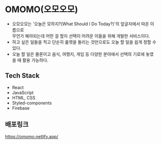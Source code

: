 # OMOMO(오모오모)
- 오모오모는 '오늘은 모하지?(What Should I Do Today?)'의 앞글자에서 따온 이름으로 </br>
  무언가 해야되는데 어떤 걸 할지 선택이 어려운 이들을 위해 개발한 서비스이다. </br>
- 하고 싶은 일들을 적고 단순히 룰렛을 돌리는 것만으로도 오늘 할 일을 쉽게 정할 수 있다. </br>
- 오늘 할 일은 물론이고 음식, 여행지, 게임 등 다양한 분야에서 선택의 기로에 놓였을 때 활용 가능하다.
  </br>

## Tech Stack
- React
- JavaScript
- HTML, CSS
- Styled-components
- Firebase

## 배포링크
https://omomo.netlify.app/
